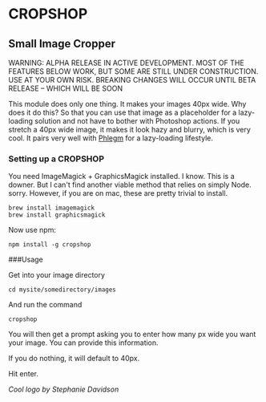 # CROPSHOP
## Small Image Cropper

WARNING: ALPHA RELEASE IN ACTIVE DEVELOPMENT. MOST OF THE FEATURES BELOW WORK, BUT SOME ARE STILL UNDER CONSTRUCTION. USE AT YOUR OWN RISK. BREAKING CHANGES WILL OCCUR UNTIL BETA RELEASE – WHICH WILL BE SOON

This module does only one thing. It makes your images 40px wide. Why does it do this? So that you can use that image as a placeholder for a lazy-loading solution and not have to bother with Photoshop actions. If you stretch a 40px wide image, it makes it look hazy and blurry, which is very cool. It pairs very well with [Phlegm]() for a lazy-loading lifestyle.

### Setting up a CROPSHOP

You need ImageMagick + GraphicsMagick installed. I know. This is a downer. But I can't find another viable method that relies on simply Node. sorry. However, if you are on mac, these are pretty trivial to install.

```
brew install imagemagick
brew install graphicsmagick
```

Now use npm:
```
npm install -g cropshop
```

###Usage

Get into your image directory

```
cd mysite/somedirectory/images
```

And run the command

```
cropshop
```

You will then get a prompt asking you to enter how many px wide you want your image. You can provide this information.

If you do nothing, it will default to 40px.

Hit enter.






*Cool logo by Stephanie Davidson*


